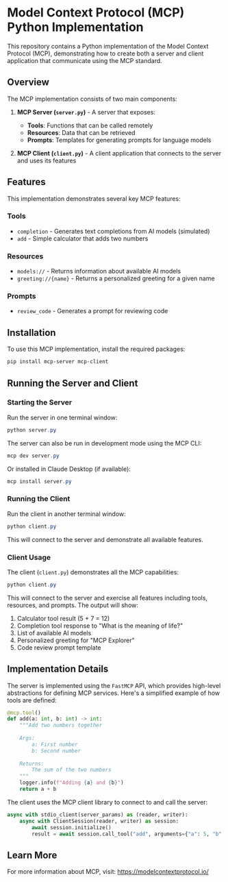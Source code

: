 # Model Context Protocol (MCP) Python Implementation

This repository contains a Python implementation of the Model Context Protocol (MCP), demonstrating how to create both a server and client application that communicate using the MCP standard.

## Overview

The MCP implementation consists of two main components:

1. **MCP Server (`server.py`)** - A server that exposes:
   - **Tools**: Functions that can be called remotely
   - **Resources**: Data that can be retrieved
   - **Prompts**: Templates for generating prompts for language models

2. **MCP Client (`client.py`)** - A client application that connects to the server and uses its features

## Features

This implementation demonstrates several key MCP features:

### Tools
- `completion` - Generates text completions from AI models (simulated)
- `add` - Simple calculator that adds two numbers

### Resources
- `models://` - Returns information about available AI models
- `greeting://{name}` - Returns a personalized greeting for a given name

### Prompts
- `review_code` - Generates a prompt for reviewing code

## Installation

To use this MCP implementation, install the required packages:

```powershell
pip install mcp-server mcp-client
```

## Running the Server and Client

### Starting the Server

Run the server in one terminal window:

```powershell
python server.py
```

The server can also be run in development mode using the MCP CLI:

```powershell
mcp dev server.py
```

Or installed in Claude Desktop (if available):

```powershell
mcp install server.py
```

### Running the Client

Run the client in another terminal window:

```powershell
python client.py
```

This will connect to the server and demonstrate all available features.

### Client Usage

The client (`client.py`) demonstrates all the MCP capabilities:

```powershell
python client.py
```

This will connect to the server and exercise all features including tools, resources, and prompts. The output will show:

1. Calculator tool result (5 + 7 = 12)
2. Completion tool response to "What is the meaning of life?"
3. List of available AI models
4. Personalized greeting for "MCP Explorer"
5. Code review prompt template

## Implementation Details

The server is implemented using the `FastMCP` API, which provides high-level abstractions for defining MCP services. Here's a simplified example of how tools are defined:

```python
@mcp.tool()
def add(a: int, b: int) -> int:
    """Add two numbers together
    
    Args:
        a: First number
        b: Second number
    
    Returns:
        The sum of the two numbers
    """
    logger.info(f"Adding {a} and {b}")
    return a + b
```

The client uses the MCP client library to connect to and call the server:

```python
async with stdio_client(server_params) as (reader, writer):
    async with ClientSession(reader, writer) as session:
        await session.initialize()
        result = await session.call_tool("add", arguments={"a": 5, "b": 7})
```

## Learn More

For more information about MCP, visit: https://modelcontextprotocol.io/